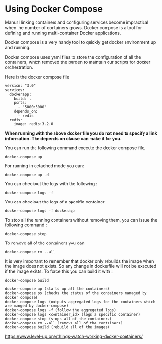 # Using Docker Compose 

Manual linking containers and configuring services become impractical when the number of containers grows.
Docker compose is a tool for defining and running multi-container Docker applications.

Docker compose is a very handy tool to quickly get docker environment up and running.

Docker compose uses yaml files to store the configuration of all the containers, which removed the burden to maintain our scripts for docker orchestration.


Here is the docker compose file
```
version: "3.0"
services:
  dockerapp:
    build: .
    ports:
      - "5000:5000"
    depends_on:
      - redis
  redis:
    image: redis:3.2.0
```

**When running with the above docker file you do not need to specify a link information. The depends on clause can make it for you.**

You can run the following command execute the docker compose file.
```
docker-compose up
```

For running in detached mode you can:
```
docker-compose up -d
```

You can checkout the logs with the following :
```
docker-compose logs -f
```

You can checkout the logs of a specific container 
```
docker-compose logs -f dockerapp
```

To stop all the running containers without removing them, you can issue the following command :
```
docker-compose stop
```

To remove all of the containers you can
```
docker-compose rm --all
```

It is very important to remember that docker only rebuilds the image when the image does not exists. So any change in dockerfile will not be executed if the image exists. To force this you can build it with :
```
docker-compose build
```

```
docker-compose up (starts up all the containers)
docker-compose ps (checks the status of the containers managed by docker compose)
docker-compose logs (outputs aggregated logs for the containers which are manged by docker-compose)
docker-compose logs -f (follow the aggregated logs)
docker-compose logs <container_id> (logs a specific container)
docker-compose stop (stops all of the containers)
docker-compose rm --all (remove all of the containers)
docker-compose build (rebuild all of the images)
```

https://www.level-up.one/things-watch-working-docker-containers/

